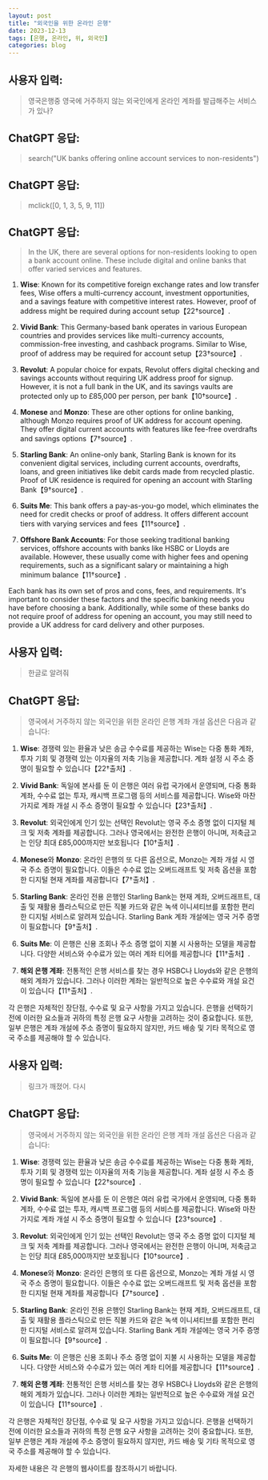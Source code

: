 ```yaml
---
layout: post
title: "외국인을 위한 온라인 은행"
date: 2023-12-13
tags: [은행, 온라인, 위, 외국인]
categories: blog
---
```


## 사용자 입력:
> 영국은행중 영국에 거주하지 않는 외국인에게 온라인 계좌를 발급해주는 서비스가 있나?

## ChatGPT 응답:
> search("UK banks offering online account services to non-residents")

## ChatGPT 응답:
> mclick([0, 1, 3, 5, 9, 11])

## ChatGPT 응답:
> In the UK, there are several options for non-residents looking to open a bank account online. These include digital and online banks that offer varied services and features.

1. **Wise**: Known for its competitive foreign exchange rates and low transfer fees, Wise offers a multi-currency account, investment opportunities, and a savings feature with competitive interest rates. However, proof of address might be required during account setup【22†source】.

2. **Vivid Bank**: This Germany-based bank operates in various European countries and provides services like multi-currency accounts, commission-free investing, and cashback programs. Similar to Wise, proof of address may be required for account setup【23†source】.

3. **Revolut**: A popular choice for expats, Revolut offers digital checking and savings accounts without requiring UK address proof for signup. However, it is not a full bank in the UK, and its savings vaults are protected only up to £85,000 per person, per bank【10†source】.

4. **Monese** and **Monzo**: These are other options for online banking, although Monzo requires proof of UK address for account opening. They offer digital current accounts with features like fee-free overdrafts and savings options【7†source】.

5. **Starling Bank**: An online-only bank, Starling Bank is known for its convenient digital services, including current accounts, overdrafts, loans, and green initiatives like debit cards made from recycled plastic. Proof of UK residence is required for opening an account with Starling Bank【9†source】.

6. **Suits Me**: This bank offers a pay-as-you-go model, which eliminates the need for credit checks or proof of address. It offers different account tiers with varying services and fees【11†source】.

7. **Offshore Bank Accounts**: For those seeking traditional banking services, offshore accounts with banks like HSBC or Lloyds are available. However, these usually come with higher fees and opening requirements, such as a significant salary or maintaining a high minimum balance【11†source】.

Each bank has its own set of pros and cons, fees, and requirements. It's important to consider these factors and the specific banking needs you have before choosing a bank. Additionally, while some of these banks do not require proof of address for opening an account, you may still need to provide a UK address for card delivery and other purposes.

## 사용자 입력:
> 한글로 알려줘

## ChatGPT 응답:
> 영국에서 거주하지 않는 외국인을 위한 온라인 은행 계좌 개설 옵션은 다음과 같습니다:

1. **Wise**: 경쟁력 있는 환율과 낮은 송금 수수료를 제공하는 Wise는 다중 통화 계좌, 투자 기회 및 경쟁력 있는 이자율의 저축 기능을 제공합니다. 계좌 설정 시 주소 증명이 필요할 수 있습니다【22†출처】.

2. **Vivid Bank**: 독일에 본사를 둔 이 은행은 여러 유럽 국가에서 운영되며, 다중 통화 계좌, 수수료 없는 투자, 캐시백 프로그램 등의 서비스를 제공합니다. Wise와 마찬가지로 계좌 개설 시 주소 증명이 필요할 수 있습니다【23†출처】.

3. **Revolut**: 외국인에게 인기 있는 선택인 Revolut는 영국 주소 증명 없이 디지털 체크 및 저축 계좌를 제공합니다. 그러나 영국에서는 완전한 은행이 아니며, 저축금고는 인당 최대 £85,000까지만 보호됩니다【10†출처】.

4. **Monese**와 **Monzo**: 온라인 은행의 또 다른 옵션으로, Monzo는 계좌 개설 시 영국 주소 증명이 필요합니다. 이들은 수수료 없는 오버드래프트 및 저축 옵션을 포함한 디지털 현재 계좌를 제공합니다【7†출처】.

5. **Starling Bank**: 온라인 전용 은행인 Starling Bank는 현재 계좌, 오버드래프트, 대출 및 재활용 플라스틱으로 만든 직불 카드와 같은 녹색 이니셔티브를 포함한 편리한 디지털 서비스로 알려져 있습니다. Starling Bank 계좌 개설에는 영국 거주 증명이 필요합니다【9†출처】.

6. **Suits Me**: 이 은행은 신용 조회나 주소 증명 없이 지불 시 사용하는 모델을 제공합니다. 다양한 서비스와 수수료가 있는 여러 계좌 티어를 제공합니다【11†출처】.

7. **해외 은행 계좌**: 전통적인 은행 서비스를 찾는 경우 HSBC나 Lloyds와 같은 은행의 해외 계좌가 있습니다. 그러나 이러한 계좌는 일반적으로 높은 수수료와 개설 요건이 있습니다【11†출처】.

각 은행은 자체적인 장단점, 수수료 및 요구 사항을 가지고 있습니다. 은행을 선택하기 전에 이러한 요소들과 귀하의 특정 은행 요구 사항을 고려하는 것이 중요합니다. 또한, 일부 은행은 계좌 개설에 주소 증명이 필요하지 않지만, 카드 배송 및 기타 목적으로 영국 주소를 제공해야 할 수 있습니다.

## 사용자 입력:
> 링크가 깨졌어. 다시

## ChatGPT 응답:
> 영국에서 거주하지 않는 외국인을 위한 온라인 은행 계좌 개설 옵션은 다음과 같습니다:

1. **Wise**: 경쟁력 있는 환율과 낮은 송금 수수료를 제공하는 Wise는 다중 통화 계좌, 투자 기회 및 경쟁력 있는 이자율의 저축 기능을 제공합니다. 계좌 설정 시 주소 증명이 필요할 수 있습니다【22†source】.

2. **Vivid Bank**: 독일에 본사를 둔 이 은행은 여러 유럽 국가에서 운영되며, 다중 통화 계좌, 수수료 없는 투자, 캐시백 프로그램 등의 서비스를 제공합니다. Wise와 마찬가지로 계좌 개설 시 주소 증명이 필요할 수 있습니다【23†source】.

3. **Revolut**: 외국인에게 인기 있는 선택인 Revolut는 영국 주소 증명 없이 디지털 체크 및 저축 계좌를 제공합니다. 그러나 영국에서는 완전한 은행이 아니며, 저축금고는 인당 최대 £85,000까지만 보호됩니다【10†source】.

4. **Monese**와 **Monzo**: 온라인 은행의 또 다른 옵션으로, Monzo는 계좌 개설 시 영국 주소 증명이 필요합니다. 이들은 수수료 없는 오버드래프트 및 저축 옵션을 포함한 디지털 현재 계좌를 제공합니다【7†source】.

5. **Starling Bank**: 온라인 전용 은행인 Starling Bank는 현재 계좌, 오버드래프트, 대출 및 재활용 플라스틱으로 만든 직불 카드와 같은 녹색 이니셔티브를 포함한 편리한 디지털 서비스로 알려져 있습니다. Starling Bank 계좌 개설에는 영국 거주 증명이 필요합니다【9†source】.

6. **Suits Me**: 이 은행은 신용 조회나 주소 증명 없이 지불 시 사용하는 모델을 제공합니다. 다양한 서비스와 수수료가 있는 여러 계좌 티어를 제공합니다【11†source】.

7. **해외 은행 계좌**: 전통적인 은행 서비스를 찾는 경우 HSBC나 Lloyds와 같은 은행의 해외 계좌가 있습니다. 그러나 이러한 계좌는 일반적으로 높은 수수료와 개설 요건이 있습니다【11†source】.

각 은행은 자체적인 장단점, 수수료 및 요구 사항을 가지고 있습니다. 은행을 선택하기 전에 이러한 요소들과 귀하의 특정 은행 요구 사항을 고려하는 것이 중요합니다. 또한, 일부 은행은 계좌 개설에 주소 증명이 필요하지 않지만, 카드 배송 및 기타 목적으로 영국 주소를 제공해야 할 수 있습니다.

자세한 내용은 각 은행의 웹사이트를 참조하시기 바랍니다.


